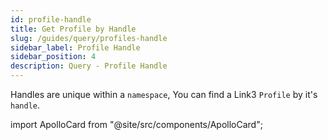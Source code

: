 ```yaml
---
id: profile-handle
title: Get Profile by Handle
slug: /guides/query/profiles-handle
sidebar_label: Profile Handle
sidebar_position: 4
description: Query - Profile Handle
---
```


Handles are unique within a `namespace`, You can find a Link3 `Profile` by it's `handle`.

import ApolloCard from "@site/src/components/ApolloCard";

<ApolloCard queryName="getProfileByHandle" />
